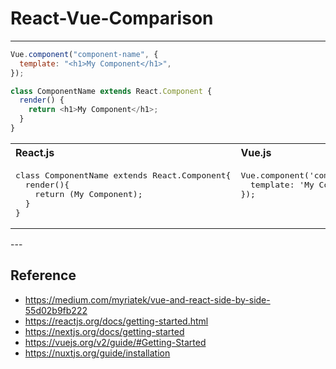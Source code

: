 # React-Vue-Comparison

---

```javascript
Vue.component("component-name", {
  template: "<h1>My Component</h1>",
});
```

```javascript
class ComponentName extends React.Component {
  render() {
    return <h1>My Component</h1>;
  }
}
```

<style>
  th {
    text-align: left;
  }
  td {
    vertical-align: text-top;
  }
</style>
<table valign="top">
  <tr>
    <th>React.js</th>
    <th>Vue.js</th>
  </tr>
  <tr>
    <td>
      <pre>
class ComponentName extends React.Component{
  render(){
    return (<span>My Component</span>);
  }
}</pre>
    </td>
    <td>
      <pre>
Vue.component('component-name', {
  template: '<span>My Component</span>'
});</pre>
    </td>
  </tr>
</table>
---

## Reference

- https://medium.com/myriatek/vue-and-react-side-by-side-55d02b9fb222
- https://reactjs.org/docs/getting-started.html
- https://nextjs.org/docs/getting-started
- https://vuejs.org/v2/guide/#Getting-Started
- https://nuxtjs.org/guide/installation
